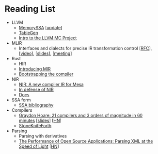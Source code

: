 # Reading List

- LLVM
  - [MemorySSA](https://llvm.org/docs/MemorySSA.html)
    [[update](https://reviews.llvm.org/rG187a5f230f4b)]
  - [TableGen](https://llvm.org/docs/TableGen/)
  - [Intro to the LLVM MC Project](https://blog.llvm.org/2010/04/intro-to-llvm-mc-project.html)
- MLIR
  - Interfaces and dialects for precise IR transformation control
    [[RFC](https://discourse.llvm.org/t/rfc-interfaces-and-dialects-for-precise-ir-transformation-control/60927)],
    [[video](https://www.youtube.com/watch?v=A19Qp6kcFNM)],
    [[slides](https://mlir.llvm.org/OpenMeetings/2022-03-17-Transform_Interfaces.pdf)],
    [[meeting](https://discourse.llvm.org/t/open-mlir-meeting-3-17-2022-interfaces-and-dialects-for-controlling-transformation/61003)]
- Rust
  - HIR
  - [Introducing MIR](https://blog.rust-lang.org/2016/04/19/MIR.html)
  - [Bootstrapping the compiler](https://rustc-dev-guide.rust-lang.org/building/bootstrapping.html)
- NIR
  - [NIR: A new compiler IR for Mesa](https://www.jlekstrand.net/jason/projects/mesa/nir-notes/)
  - [In defense of NIR](https://www.jlekstrand.net/jason/blog/2022/01/in-defense-of-nir/)
  - [Docs](https://docs.mesa3d.org/nir/index.html)
- SSA form
  - [SSA bibliography](http://www.dcs.gla.ac.uk/~jsinger/ssa.html)
- Compilers
  - [Graydon Hoare: 21 compilers and 3 orders of magnitude in 60 minutes](http://lambda-the-ultimate.org/node/5648)
    [[slides](http://venge.net/graydon/talks/CompilerTalk-2019.pdf)]
    [[HN](https://news.ycombinator.com/item?id=32780472)]
  - [StoneKnifeForth](https://github.com/kragen/stoneknifeforth)
- Parsing
  - Parsing with derivatives
  - [The Performance of Open Source Applications: Parsing XML at the Speed of Light](https://www.aosabook.org/en/posa/parsing-xml-at-the-speed-of-light.html)
    [[HN](https://news.ycombinator.com/item?id=32147263)]
